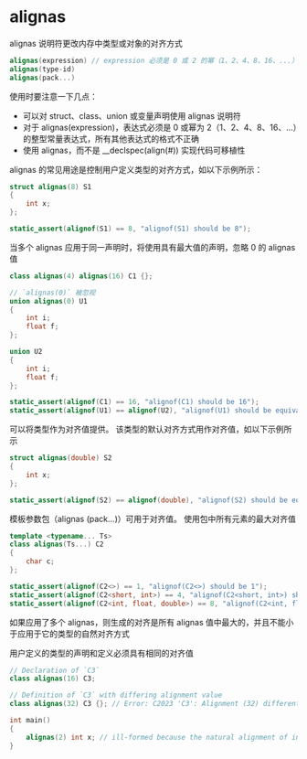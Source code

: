 # alignas

alignas 说明符更改内存中类型或对象的对齐方式

```cpp
alignas(expression) // expression 必须是 0 或 2 的幂（1、2、4、8、16、...）的整型常量表达式
alignas(type-id)
alignas(pack...)
```

使用时要注意一下几点：

- 可以对 struct、class、union 或变量声明使用 alignas 说明符
- 对于 alignas(expression)，表达式必须是 0 或幂为 2（1、2、4、8、16、...）的整型常量表达式，所有其他表达式的格式不正确
- 使用 alignas，而不是 __declspec(align(#)) 实现代码可移植性

alignas 的常见用途是控制用户定义类型的对齐方式，如以下示例所示：

```cpp
struct alignas(8) S1
{
    int x;
};

static_assert(alignof(S1) == 8, "alignof(S1) should be 8");
```

当多个 alignas 应用于同一声明时，将使用具有最大值的声明，忽略 0 的 alignas 值

```cpp
class alignas(4) alignas(16) C1 {};

// `alignas(0)` 被忽视
union alignas(0) U1
{
    int i;
    float f;
};

union U2
{
    int i;
    float f;
};

static_assert(alignof(C1) == 16, "alignof(C1) should be 16");
static_assert(alignof(U1) == alignof(U2), "alignof(U1) should be equivalent to alignof(U2)");
```

可以将类型作为对齐值提供。 该类型的默认对齐方式用作对齐值，如以下示例所示

```cpp
struct alignas(double) S2
{
    int x;
};

static_assert(alignof(S2) == alignof(double), "alignof(S2) should be equivalent to alignof(double)");
```

模板参数包（alignas (pack...)）可用于对齐值。 使用包中所有元素的最大对齐值

```cpp
template <typename... Ts>
class alignas(Ts...) C2
{
    char c;
};

static_assert(alignof(C2<>) == 1, "alignof(C2<>) should be 1");
static_assert(alignof(C2<short, int>) == 4, "alignof(C2<short, int>) should be 4");
static_assert(alignof(C2<int, float, double>) == 8, "alignof(C2<int, float, double>) should be 8");
```

如果应用了多个 alignas，则生成的对齐是所有 alignas 值中最大的，并且不能小于应用于它的类型的自然对齐方式

用户定义的类型的声明和定义必须具有相同的对齐值

```cpp
// Declaration of `C3`
class alignas(16) C3;

// Definition of `C3` with differing alignment value
class alignas(32) C3 {}; // Error: C2023 'C3': Alignment (32) different from prior declaration (16)

int main()
{
    alignas(2) int x; // ill-formed because the natural alignment of int is 4
}
```
